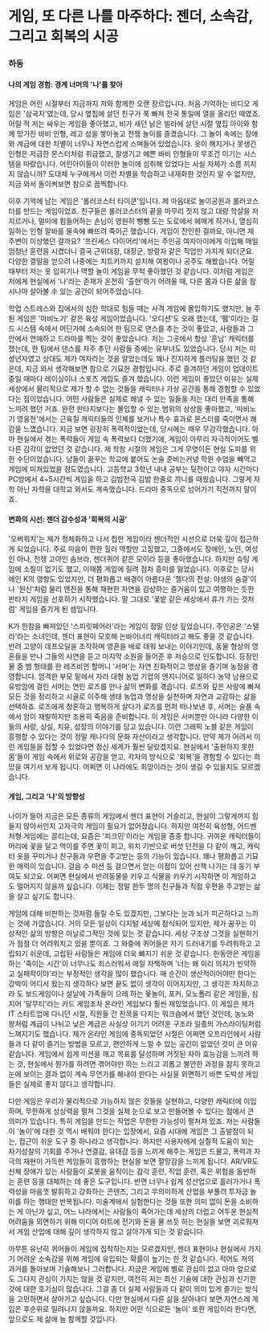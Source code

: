 # 게임, 또 다른 나를 마주하다: 젠더, 소속감, 그리고 회복의 시공

### 하동

#### 나의 게임 경험: 경계 너머의 '나'를 찾아 

게임은 어린 시절부터 지금까지 저와 함께한 오랜 장르입니다. 처음 기억하는 비디오 게임은 '삼국지'였는데, 당시 옆집에 살던 친구가 푹 빠져 전국 통일에 열을 올리던 때였죠. 어릴 적 저는 싸우는 게임을 좋아했고, 비가 새던 낡은 빌라에 살던 시절 옆집 아이와 함께 망가진 바비 인형, 레고 성을 쌓아놓고 전쟁 놀이를 즐겼습니다. 그 놀이 속에는 장애와 계급에 대한 차별이 너무나 자연스럽게 스며들어 있었습니다. 옷이 해지거나 못생긴 인형은 저급한 몬스터처럼 취급했고, 잘생기고 예쁜 바비 인형들이 무조건 이기는 시스템을 따랐습니다. 어린아이들이 이러한 놀이에 심취해 있었다는 사실 자체가 소름 끼치지 않습니까? 도대체 누구에게서 이런 차별을 학습하고 내재화한 것인지 알 수 없지만, 지금 와서 돌이켜보면 참으로 끔찍합니다.

이후 기억에 남는 게임은 '롤러코스터 타이쿤'입니다. 제 마음대로 놀이공원과 롤러코스터를 만드는 게임이었죠. 친구들은 롤러코스터의 끝을 마무리 짓지 않고 대량 학살을 저지르거나, 멀미에 힘들어하는 손님이 영원히 뺑뺑 도는 도로에서 헤매게 하거나, 열심히 일하는 인형 알바를 물속에 빠뜨려 죽이곤 했습니다. 게임이 잔인한 걸까요, 아니면 제 주변이 이상했던 걸까요? '프린세스 다이어리'에서는 주인공 여자아이에게 이입해 매일 엄청난 훈련을 시켰더니 결국 근위대장, 대장군, 방랑자 같은 직업만 가지게 되더군요. 다양한 결말을 얻으려 나중에는 치트키까지 설치해 여왕이나 공주도 해봤습니다. 어릴 때부터 저는 옷 입히기나 역할 놀이 게임을 무척 좋아했던 것 같습니다. 이처럼 게임은 저에게 현실에서 '나'라는 존재가 온전히 '출현'하기 어려울 때, 다른 몸과 다른 삶을 잠시나마 살아볼 수 있는 공간이 되어주었습니다.

학업 스트레스와 집에서의 심한 학대로 힘들 때는 사격 게임에 몰입하기도 했지만, 늘 주된 게임은 '마비노기' 같은 육성 게임이었습니다. '오디션'도 오래 했는데, '팸'이라는 길드 시스템 속에서 어딘가에 소속되어 한 팀으로 댄스를 추는 것이 좋았고, 사람들과 그 안에서 연애하고 드라마를 찍는 것이 좋았습니다. 저는 그곳에서 항상 '훈남' 캐릭터를 했는데, 한 팀에서 댄스를 자주 추던 사람들 중에는 유부녀도 있었습니다. 당시 저는 미성년자였고 상대도 제가 여자라는 것을 알았는데도 꽤나 진지하게 플러팅을 했던 것 같은데, 지금 와서 생각해보면 참으로 기묘한 경험입니다. 주로 즐겨하던 게임이 업데이트 중일 때마다 레이싱이나 스포츠 게임도 즐겨 했습니다. 이런 게임이 좋았던 이유는 실제 세상에서 물리적으로 제가 할 수 없는 것들을 캐릭터나 가상 공간을 통해 경험할 수 있었다는 점이었습니다. 어떤 사람들은 실제로 해낼 수 있는 일들을 저는 대리 만족을 통해 느끼려 했던 거죠. 완전 판타지보다는 몰입할 수 있는 범위의 상상을 좋아했고, '마비노기 영웅전'에서는 근육질 캐릭터들의 인체를 보거나 특수 효과로 몬스터를 죽이면서 쾌감을 느꼈습니다. 지금 보면 굉장히 폭력적이었는데, 당시에는 매우 무감각했습니다. 아마 현실에서 겪는 폭력들이 게임 속 폭력보다 더했기에, 게임이 아무리 자극적이어도 별다른 감각이 없었던 것 같습니다. 제 학창 시절의 게임은 그게 무엇이든 현실 도피를 위한 수단이었습니다. 남들이 꿈꾸는 학교에 붙어도 논술 준비는커녕 학원 수업을 빼먹고 게임에 미쳐있었을 정도였습니다. 고등학교 3학년 내내 공부는 뒷전이고 야자 시간마다 PC방에서 4~5시간씩 게임을 하고 김밥천국 김밥 한줄로 끼니를 때웠습니다. 그렇게 자학 아닌 자학을 대학교 와서도 계속했습니다. 드라마 중독으로 넘어가기 직전까지 말이죠.

#### 변화의 시선: 젠더 감수성과 '회복의 시공'

'오버워치'는 제가 정체화하고 나서 접한 게임이라 젠더적인 시선으로 더욱 깊이 접근하게 되었습니다. 주로 마음이 편한 힐러 역할만 고집했고, 그중에서도 장애인, 노인, 여성인 아나, 전쟁 고아인 솜브라, 젠더퀴어 같은 모이라 등을 좋아했습니다. 하지만 슈팅 게임에 소질이 없기도 했고, 이때쯤 게임에 질려 점차 흥미를 잃었습니다. 이후로는 당시 애인 K의 영향도 있었지만, 더 평화롭고 배경이 아름다운 '젤다의 전설: 야생의 숨결'이나 '원신'처럼 물리 엔진을 통해 재현한 자연을 감상하는 즐거움이 있고 여행하는 듯한 판타지 게임을 선호하기 시작했습니다. 말 그대로 '꽃밭 같은 세상에서 휴가 가는 것처럼' 게임을 즐기게 된 셈입니다.

K가 한참을 빠져있던 '스피릿페어러'라는 게임이 정말 인상 깊었습니다. 주인공은 '스텔라'라는 소녀인데, 젠더 표현이 모호해 논바이너리 캐릭터라고 해도 좋을 것 같습니다. 반려 고양이 데프오딜을 조작하며 영혼을 배로 태워 보내는 이야기인데, 동물 형상의 영혼들을 만나 그들의 사연을 듣고 마지막 소원을 들어준 후 저승으로 인도합니다. 등장인물 중 뱀 형태를 한 레즈비언 할머니 '서머'는 자연 친화적이고 명상을 즐기며 농장을 경영합니다. 엄격한 부모 밑에서 자라 대형 농업 기업의 엔지니어로 일하다 농약 남용으로 유방암에 걸린 서머는 연인 로즈를 만나 삶의 변화를 겪습니다. 로즈와 깊은 사랑에 빠져 모든 것을 정리하고 시골로 이주해 생태 농업과 명상을 실천하며 자연과 교감하는 삶을 선택하죠. 로즈에게 청혼하고 행복하게 살다가 로즈를 먼저 떠나보낸 후, 서머는 슬픔 속에서 암이 재발하지만 조용히 죽음을 준비합니다. 이 게임은 서머뿐만 아니라 다양한 이들의 사랑, 상실, 치유, 성장의 이야기를 담고 있습니다. 이런 그래픽 노블 같은 게임이 흥행할 수 있다는 것이 정말 캐나다의 문화 자산이라고 생각합니다. 만약 제가 어려서 이런 게임들을 접할 수 있었다면 정신 세계가 훨씬 달랐겠지요. 현실에서 '출현하지 못한 몸'들이 게임 속에서 위로와 공감을 얻고, 각자의 방식으로 '회복'을 경험할 수 있다는 희망을 여기서 보게 됩니다. 어쩌면 이 나라에도 희망이라는 것이 생길 수 있을지도 모르겠습니다.

#### 게임, 그리고 '나'의 방향성

나이가 들어 지금은 모든 종류의 게임에서 젠더 표현이 거슬리고, 현실이 그렇게까지 힘들지 않아서인지 고자극의 게임이 필요가 없어졌습니다. 하지만 여전히 육성형, 어드벤처형 게임에는 끌리는데, 요즘은 '피크민'이라는 게임을 종종 합니다. 귀여운 캐릭터들이 머리에 꽃을 달고 먹이를 주면 꽃이 피고, 위치 기반으로 버섯 던전을 다 같이 깨고, 캐릭터 옷을 꾸미거나 친구들과 우편을 주고받는 등의 기능이 있습니다. 꽤나 평화롭고 기묘한 매력이 있습니다. 걸음 수 미션 등 걸으면서 얻는 이점이 있어 산책 나가는 데 동기 부여도 되고요. 어쩌면 현실에서 반려동물을 키우고 식물을 키우기 시작하면 이 게임하고도 멀어지지 않을까 싶습니다. 이제는 정말 한두 명의 친구들과 직접 우편을 주고받는 삶을 살고 싶기도 합니다.

게임에 대해 비판하는 것처럼 들릴 수도 있겠지만, 그보다는 눈과 뇌가 피곤하다고 느끼는 것에 가깝습니다. 거의 모든 일상이 디지털 세상에 잠식되어 있지만, 제가 꿈꾸는 이상적인 삶의 방향은 아날로그적인 것에 있는 것 같습니다. 세상 구조상 그것을 실현하기가 점점 더 어려워지고 있을 뿐이죠. 그 와중에 퀴어들은 자기 드러내기를 두려워하고 고립되기 쉬운데, 고립된 사람들은
게임에 더욱 빠지기 쉬운 것 같습니다. 한동안은 게임을 하는 '죽이는 시간'이 너무나도 죄스러워서 매일 자책하며 '너는 왜 이리 의지가 빈약하고 실패작이야'라는 부정적인 생각을 많이 했습니다. 매 순간이 생산적이어야만 한다는 강박이 어디서 왔는지 생각하다 보면 끝도 없이 생각이 이어지지만, 그 생각은 차치하고라 도 보드게임이나 설날에 가족들이 으레 하는 윷놀이, 포커, 모노폴리 같은 게임들, 심지어 '달무티'라는 카드 게임조차 온라인 게임보다 훨씬 재밌었습니다. 이 게임은 제가 IT 스타트업에 다니던 시절, 직원들 간 친목을 다지는 워크숍에서 했던 것인데, 농노와 왕처럼 계급이 나뉘고 낮은 계급은 사실상 이기기 어려운 구조라 일종의 가스라이팅처럼 느껴지기도 했습니다. 제가 온라인 게임에 중독되었던 시절은 어쩌면 오프라인에서 사람들과 다 같이 즐기는 방법을 모르고, 편안하게 느낄 수 있는 공간이 없었던 것이 큰 이유 같습니다. 게임에서 쉽게 미션을 깨고 목표를 달성하며 거짓된 자아 효능감을 느끼려 하는 것, 현실에서 뭔가를 하려면 겪어야만 하는 느리고 괴롭고 불안한 과정을 참지 못하고 눈에 보이는 결과 없이 계속 무언가를 해내야 한다는 사실을 외면하기 바쁜 도박성 게임들은 실제로 좋지 않다고 생각합니다.

다만 게임은 우리가 물리적으로 가능하지 않은 것들을 실현하고, 다양한 캐릭터에 이입하며, 무한하게 상상력을 펼쳐 그것을 실제 눈으로 보고 만들어볼 수 있다는 점에서 큰 의미가 있습니다. 특히 게임을 만드는 작업은 무한한 가능성이 펼쳐져 있죠. 저는 사람들이 '놀이'에 대한 것 역시 배워야 한다는 입장에서, 요즘 시대에 게임은 그 출발점이 되는, 접근이 쉬운 도구 중 하나라고 생각합니다. 하지만 사용자에게 실질적 도움이 되는 자기성찰의 기회를 주거나 연결감, 유대감 등을 느끼게 해주는 게임은 드물고, 폭력과 자극의 재현이 가득한 게임들이 흥행하는 현실을 보면 절망감을 느끼게 됩니다. AR/VR도 신체 장애가 있는 사람들이 로봇을 움직이는 감각 훈련, 직업 훈련, 혹은 위험을 동반하는 훈련 등을 대체하는 데 좋은 도구입니다. 반면 너무나 쉽게 성산업으로 흘러가거나 폭력성을 마음껏 발휘하고 강화하는 콘텐츠, 그리고 무의미하게 산업을 부풀려 투자금 놀이를 하는 행태만 반복됩니다. 미술계에서 실험한다는 것들 또한 의미 없이 돈을 소비하는 게 아닌가 싶고, 어느 나라에서는 사람들이 죽어가는데 세상의 더럽고 어두운 현실적 어려움을 외면하기 위해 미디어 아트에 전기와 돈을 물 쓰듯 하는 현실을 보면 괴로워져서 게임 산업에 대해 깊이 생각하지 않고 살아가게 되는 것 같습니다.

아무튼 유난히 퀴어들이 게임에 집착하는지는 모르겠지만, 젠더 표현이나 현실에서 가지기 어려운 소속감을 위해 게임에 유입되는 확률이 높기는 한 것 같습니다. 적어도 저의 과거를 돌아보며 기술해보니 그러합니다. 지금은 게임에 별로 관심이 없고 아마 앞으로도 그다지 관심이 가지는 않을 것 같지만, 여전히 저는 최신 기술에 대한 관심과 신기한 것에 대한 호기심이 많습니다. 그걸 좀 더 실제 사람들과 다 같이 의미 있게 즐기는 방식을 고민하면서 살아가고 싶습니다. 다만 현실에서 다른 삶을 살아내다 보면 자연스레 게임은 후순위로 밀려나지 않을까요. 하지만 어떤 식으로든 '놀이' 또한 게임이라 한다면, 앞으로도 제 삶에 늘 함께할 것입니다.
